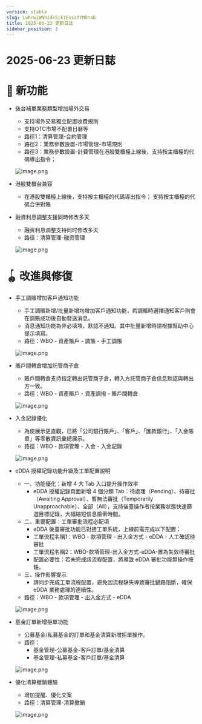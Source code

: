 ```yaml
---
version: stable
slug: LwRrwjWNhidkSikTExscfYMOnab
title: 2025-06-23 更新日誌
sidebar_position: 3
---
```



# 2025-06-23 更新日誌


# 🎉 新功能

- 後台補單業務類型增加場外交易
    - 支持場外交易獨立配置收費規則
    - 支持OTC市場不配置日曆等
    - 路徑1：清算管理-合約管理
    - 路徑2：業務參數設置-市場管理-市場規則
    - 路徑3：業務參數設置-計費管理在港股雙櫃檯上線後，支持按主櫃檯的代碼導出指令；

    ![image.png](/assets/f22315693509893e6cc66fd3c0cf7d3c.png)

- 港股雙櫃台兼容
    - 在港股雙櫃檯上線後，支持按主櫃檯的代碼導出指令； 支持按主櫃檯的代碼合併對賬
- 融資利息調整支援同時修改多天
    - 融资利息调整支持同时修改多天
    - 路径：清算管理-融资管理

    ![image.png](/assets/a68930781d79fc2446b0715515537171.png)


# 🪀 改進與修復

- 手工調賬增加客戶通知功能
    - 手工調賬新增/批量新增均增加客戶通知功能，若調賬時選擇通知客戶則會在調賬成功後自動發送消息。
    - 消息通知功能為非必填項，默認不通知。其中批量新增時請根據幫助中心提示填寫。
    - 路徑：WBO - 資產賬戶 - 調賬 - 手工調賬

    ![image.png](/assets/339034f52bc893356b35ec4a31429e34.png)

- 賬戶間轉倉增加託管商子倉
    - 賬戶間轉倉支持指定轉出託管商子倉，轉入方託管商子倉信息默認與轉出方一致。
    - 路徑：WBO - 資產賬戶 - 資產調撥 - 賬戶間轉倉

    ![image.png](/assets/0969716831a9010522baeb72aa2ff850.png)

- 入金記錄優化
    - 為使展示更直觀，已將「公司銀行賬戶」、「客戶」、「匯款銀行」、「入金賬單」等零散資訊彙總展示。
    - 路徑：WBO - 款項管理 - 入金 - 入金記錄

    ![image.png](/assets/7d2bc670fd60d269b62840d4c7b7343a.png)

- eDDA 授權記錄功能升級及工單配置說明
    - 一、功能優化：新增 4 大 Tab 入口提升操作效率
        - eDDA 授權記錄頁面新增 4 個分類 Tab：待處理（Pending）、待審批（Awaiting Approval）、暫無法審批（Temporarily Unapproachable）、全部（All），支持後臺操作者按業務狀態快速篩選目標記錄，大幅縮短信息檢索時間。
    - 二、重要配置：工單審批流程必配項
        - eDDA 後臺審批功能已對接工單系統，上線前需完成以下配置：
        - 工單流程名稱1：WBO - 款項管理 - 出入金方式 - eDDA - 人工確認待審批
        - 工單流程名稱2：WBO-款項管理-出入金方式-eDDA-置為失效待審批
        - 配置必要性：若未完成該流程配置，將導致 eDDA 審批功能無操作按鈕。
    - 三、操作影響提示
        - 請同步完成工單流程配置，避免因流程缺失導致審批鏈路阻斷，確保 eDDA 業務處理的連續性。
    - 路徑：WBO - 款項管理 - 出入金方式 - eDDA

    ![image.png](/assets/348e972021fcf44a91ddef09b4f07acc.png)

- 基金訂單新增拒單功能
    - 公募基金/私募基金的訂單和基金清算新增拒單操作。
    - 路徑：
        - 基金管理-公募基金-客戶訂單/基金清算
        - 基金管理-私募基金-客戶訂單/基金清算

    ![image.png](/assets/267f8e3671c9c01c103a2940db3e2624.png)

- 優化清算撤銷體驗
    - 增加提醒、優化文案
    - 路徑：清算管理-清算撤銷

    ![image.png](/assets/b6bdc15d3bf2299c2ffc9df3c6be025f.png)

